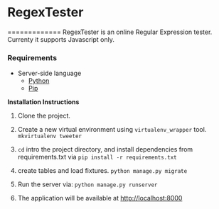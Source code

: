 # RegexTester
=============
RegexTester is an online Regular Expression tester. Currenty it supports Javascript only.

### Requirements

* Server-side language
    * [Python](http://www.python.org)
    * [Pip](http://www.pip-installer.org)

**Installation Instructions**

1. Clone the project.

2. Create a new virtual environment using `virtualenv_wrapper` tool. `mkvirtualenv tweeter`

3. `cd` intro the project directory, and install dependencies from requirements.txt via `pip install -r requirements.txt`

4. create tables and load fixtures. `python manage.py migrate`

5. Run the server via: `python manage.py runserver`

6. The application will be available at <a href="http://localhost:8000" target="_blank">http://localhost:8000</a>

